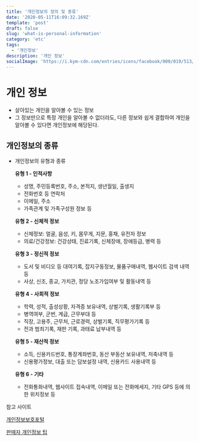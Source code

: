 ```yaml
---
title: '개인정보의 정의 및 종류'
date: '2020-05-11T16:09:32.169Z'
template: 'post'
draft: false
slug: 'what-is-personal-information'
category: 'etc'
tags:
  - '개인정보'
description: '개인 정보'
socialImage: 'https://i.kym-cdn.com/entries/icons/facebook/000/019/513/til.jpg'
---
```


# 개인 정보

- 살아있는 개인을 알아볼 수 있는 정보
- 그 정보만으로 특정 개인을 알아볼 수 없더라도, 다른 정보와 쉽게 결합하여 개인을 알아볼 수 있다면 개인정보에 해당된다.


## 개인정보의 종류

- 개인정보의 유형과 종류

  **유형 1 - 인적사항**

  - 성명, 주민등록번호, 주소, 본적지, 생년월일, 출생지
  - 전화번호 등 연락처
  - 이메일, 주소
  - 가족관계 및 가족구성원 정보 등

  **유형 2 - 신체적 정보**

  - 신체정보: 얼굴, 음성, 키, 몸무게, 지문, 홍채, 유전자 정보
  - 의료/건강정보: 건강상태, 진료기록, 신체장애, 장애등급, 병력 등

  **유형 3 - 정신적 정보**

  - 도서 및 비디오 등 대여기록, 잡지구동정보, 물품구매내역, 웹사이트 검색 내역 등
  - 사상, 신조, 종교, 가치관, 정당 노조가입여부 및 활동내역 등

  **유형 4 - 사회적 정보**

  - 학력, 성적, 출성상황, 자격증 보유내역, 상벌기록, 생활기록부 등
  - 병역여부, 군번, 계급, 근무부대 등
  - 직장, 고용주, 근무처, 근로경력, 상벌기록, 직무평가기록 등
  - 전과 범죄기록, 재판 기록, 과태료 납부내역 등

  **유형 5 - 재산적 정보**

  - 소득, 신용카드번호, 통장계좌번호, 동산 부동산 보유내역, 저축내역 등
  - 신용평가정보, 대출 또는 담보설정 내역, 신용카드 사용내역 등

  **유형 6 - 기타**

  - 전화통화내역, 웹사이트 접속내역, 이메일 또는 전화메세지, 기타 GPS 등에 의한 위치정보 등



참고 사이트

[개인정보보호포털](https://www.i-privacy.kr/jsp/user4/intro/define1.jsp)

[판매자 개인정보 팁](http://seller.11st.co.kr/tpost/FrontTPostAction.tmall?method=getTPostBoard&unityBrdNo=43&sellGroupCode=CM024&brdInfoNo=101571066)